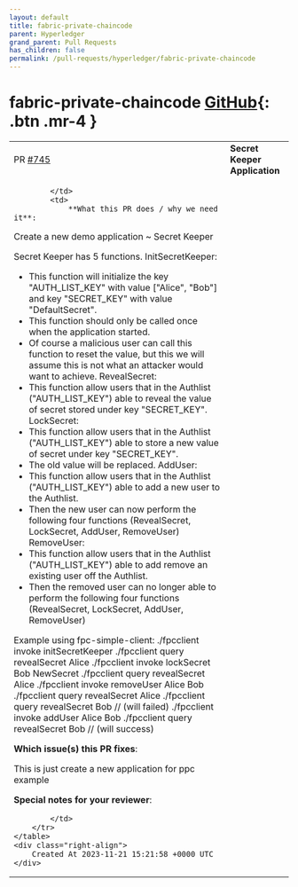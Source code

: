 ```yaml
---
layout: default
title: fabric-private-chaincode
parent: Hyperledger
grand_parent: Pull Requests
has_children: false
permalink: /pull-requests/hyperledger/fabric-private-chaincode
---
```


# fabric-private-chaincode <span class="fs-3 right-align">[GitHub](https://github.com/hyperledger/fabric-private-chaincode){: .btn .mr-4 }</span>


<div>
    <table>
        <tr>
            <td>
                PR <a href="https://github.com/hyperledger/fabric-private-chaincode/pull/745" class=".btn">#745</a>
            </td>
            <td>
                <b>
                    Secret Keeper Application
                </b>
            </td>
        </tr>
        <tr>
            <td>
                
            </td>
            <td>
                **What this PR does / why we need it**:

Create a new demo application ~ Secret Keeper

Secret Keeper has 5 functions.
InitSecretKeeper:
- This function will initialize the key "AUTH_LIST_KEY" with value ["Alice", "Bob"] and key "SECRET_KEY" with value "DefaultSecret".
- This function should only be called once when the application started.
- Of course a malicious user can call this function to reset the value, but this we will assume this is not what an attacker would want to achieve. RevealSecret:
- This function allow users that in the Authlist ("AUTH_LIST_KEY") able to reveal the value of secret stored under key "SECRET_KEY". LockSecret:
- This function allow users that in the Authlist ("AUTH_LIST_KEY") able to store a new value of secret under key "SECRET_KEY".
- The old value will be replaced. AddUser:
- This function allow users that in the Authlist ("AUTH_LIST_KEY") able to add a new user to the Authlist.
- Then the new user can now perform the following four functions (RevealSecret, LockSecret, AddUser, RemoveUser) RemoveUser:
- This function allow users that in the Authlist ("AUTH_LIST_KEY") able to add remove an existing user off the Authlist.
- Then the removed user can no longer able to perform the following four functions (RevealSecret, LockSecret, AddUser, RemoveUser)

Example using fpc-simple-client:
./fpcclient invoke initSecretKeeper
./fpcclient query revealSecret Alice
./fpcclient invoke lockSecret Bob NewSecret
./fpcclient query revealSecret Alice
./fpcclient invoke removeUser Alice Bob
./fpcclient query revealSecret Alice
./fpcclient query revealSecret Bob  // (will failed) ./fpcclient invoke addUser Alice Bob
./fpcclient query revealSecret Bob // (will success)


**Which issue(s) this PR fixes**:

This is just create a new application for ppc example

**Special notes for your reviewer**:



            </td>
        </tr>
    </table>
    <div class="right-align">
        Created At 2023-11-21 15:21:58 +0000 UTC
    </div>
</div>

